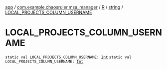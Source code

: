[app](../../../index.md) / [com.example.chaosruler.msa_manager](../../index.md) / [R](../index.md) / [string](index.md) / [LOCAL_PROJECTS_COLUMN_USERNAME](.)

# LOCAL_PROJECTS_COLUMN_USERNAME

`static val LOCAL_PROJECTS_COLUMN_USERNAME: `[`Int`](https://kotlinlang.org/api/latest/jvm/stdlib/kotlin/-int/index.html)
`static val LOCAL_PROJECTS_COLUMN_USERNAME: `[`Int`](https://kotlinlang.org/api/latest/jvm/stdlib/kotlin/-int/index.html)
